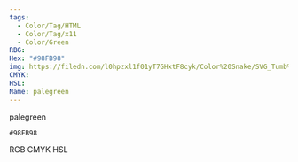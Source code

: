 ```yaml
---
tags:
  - Color/Tag/HTML
  - Color/Tag/x11
  - Color/Green
RBG: 
Hex: "#98FB98"
img: https://filedn.com/l0hpzxl1f01yT7GHxtF8cyk/Color%20Snake/SVG_Tumb%20Mass%20No%20Name/#98FB98.svg
CMYK: 
HSL: 
Name: palegreen
---
```

palegreen
```palette
#98FB98
```
RGB
CMYK
HSL